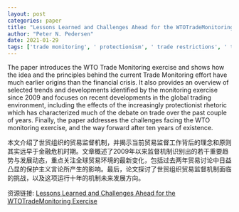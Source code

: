 ```yaml
---
layout: post
categories: paper
title: "Lessons Learned and Challenges Ahead for the WTOTradeMonitoring Exercise"
author: "Peter N. Pedersen"
date: 2021-01-29
tags: ['trade monitoring', ' protectionism', ' trade restrictions', ' trade facilitation']
---
```


The paper introduces the WTO Trade Monitoring exercise and shows how the idea and the principles behind the current Trade Monitoring effort have much earlier origins than the financial crisis. It also provides an overview of selected trends and developments identified by the monitoring exercise since 2009 and focuses on recent developments in the global trading environment, including the effects of the increasingly protectionist rhetoric which has characterized much of the debate on trade over the past couple of years. Finally, the paper addresses the challenges facing the WTO monitoring exercise, and the way forward after ten years of existence.

本文介绍了世贸组织的贸易监督机制，并揭示当前贸易监督工作背后的理念和原则其实远早于金融危机时期。文章概述了2009年以来监督机制识别出的若干重要趋势与发展动态，重点关注全球贸易环境的最新变化，包括过去两年贸易讨论中日益凸显的保护主义言论所产生的影响。最后，论文探讨了世贸组织贸易监督机制面临的挑战，以及这项运行十年的机制未来发展方向。

资源链接: [Lessons Learned and Challenges Ahead for the WTOTradeMonitoring Exercise](https://papers.ssrn.com/sol3/papers.cfm?abstract_id=3733641)
